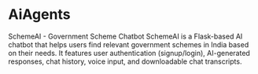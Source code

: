 # AiAgents
SchemeAI - Government Scheme Chatbot
SchemeAI is a Flask-based AI chatbot that helps users find relevant government schemes in India based on their needs. It features user authentication (signup/login), AI-generated responses, chat history, voice input, and downloadable chat transcripts.
